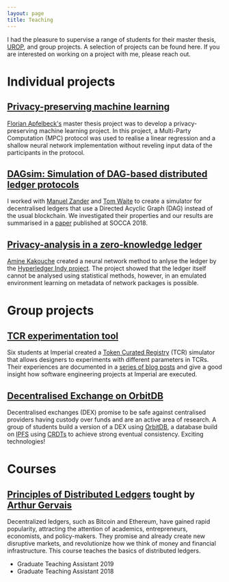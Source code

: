 ```yaml
---
layout: page
title: Teaching
---
```



I had the pleasure to supervise a range of students for their master thesis, [UROP](https://www.imperial.ac.uk/urop/), and group projects. A selection of projects can be found here. If you are interested on working on a project with me, please reach out.

<h1 class="docs-header">Individual projects</h1>

## [Privacy-preserving machine learning](https://medium.com/@apfelbeck.florian/secure-multiparty-computation-enabling-privacy-preserving-machine-learning-ffef396b8ca2)

<a href="https://www.linkedin.com/in/florian-apfelbeck-00139674" target="_blank">Florian Apfelbeck's</a> master thesis project was to develop a privacy-preserving machine learning project. In this project, a Multi-Party Computation (MPC) protocol was used to realise a linear regression and a shallow neural network implementation without reveling input data of the participants in the protocol. 

## [DAGsim: Simulation of DAG-based distributed ledger protocols](https://github.com/IC3RE/DAGsim)

I worked with [Manuel Zander](https://www.linkedin.com/in/wmzander/) and [Tom Waite](https://www.linkedin.com/in/tom-waite/) to create a simulator for decentralised ledgers that use a Directed Acyclic Graph (DAG) instead of the usual blockchain. We investigated their properties and our results are summarised in a [paper](https://eprint.iacr.org/2018/1062) published at SOCCA 2018.

## [Privacy-analysis in a zero-knowledge ledger](https://github.com/masterfunk75/Hyperledger-De-anonymizing)

[Amine Kakouche](https://www.linkedin.com/in/amine-kakouche-49114412b) created a neural network method to anlyse the ledger by the [Hyperledger Indy project](https://github.com/hyperledger/indy-node#about-indy-node). The project showed that the ledger itself cannot be analysed using statistical methods, however, in an emulated environment learning on metadata of network packages is possible.

<h1 class="docs-header">Group projects</h1>

## [TCR experimentation tool](https://github.com/TCR-Simulator)

Six students at Imperial created a [Token Curated Registry](https://medium.com/@ilovebagels/token-curated-registries-1-0-61a232f8dac7) (TCR) simulator that allows designers to experiments with different parameters in TCRs. Their experiences are documented in a [series of blog posts](https://outlierventures.io/research/the-journey-of-6-students-discovering-tcr-part-1/) and give a good insight how software engineering projects at Imperial are executed.


## [Decentralised Exchange on OrbitDB](https://github.com/IC3RE/orbitdb-dex)

Decentralised exchanges (DEX) promise to be safe against centralised providers having custody over funds and are an active area of research. A group of students build a version of a DEX using [OrbitDB](https://github.com/orbitdb/orbit-db), a database build on [IPFS](https://ipfs.io/) using [CRDTs](https://en.wikipedia.org/wiki/Conflict-free_replicated_data_type) to achieve strong eventual consistency. Exciting technologies!

<h1 class="docs-header">Courses</h1>

## [Principles of Distributed Ledgers](https://www.imperial.ac.uk/computing/current-students/courses/467/) tought by [Arthur Gervais](https://arthurgervais.com/)

Decentralized ledgers, such as Bitcoin and Ethereum, have gained rapid popularity, attracting the attention of academics, entrepreneurs, economists, and policy-makers. They promise and already create new disruptive markets, and revolutionize how we think of money and financial infrastructure. This course teaches the basics of distributed ledgers.

- Graduate Teaching Assistant 2019
- Graduate Teaching Assistant 2018
